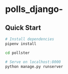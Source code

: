 # polls_django-

## Quick Start

``` bash
# Install dependencies
pipenv install

cd pollster

# Serve on localhost:8000
python manage.py runserver
```
